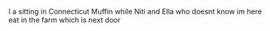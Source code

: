 I a sitting in Connecticut Muffin while Niti and Ella who doesnt know im here eat in the farm which is next door
